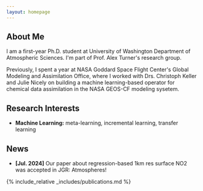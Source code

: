 ```yaml
---
layout: homepage
---
```


## About Me

I am a first-year Ph.D. student at University of Washington Department of Atmospheric Sciences. I'm part of Prof. Alex Turner's research group.

Previously, I spent a year at NASA Goddard Space Flight Center's Global Modeling and Assimilation Office, where I worked with Drs. Christoph Keller and Julie Nicely on building a machine learning-based operator for chemical data assimilation in the NASA GEOS-CF modeling sysetem.

## Research Interests

- **Machine Learning:** meta-learning, incremental learning, transfer learning

## News

- **[Jul. 2024]** Our paper about regression-based 1km res surface NO2 was accepted in JGR: Atmospheres!

{% include_relative _includes/publications.md %}
